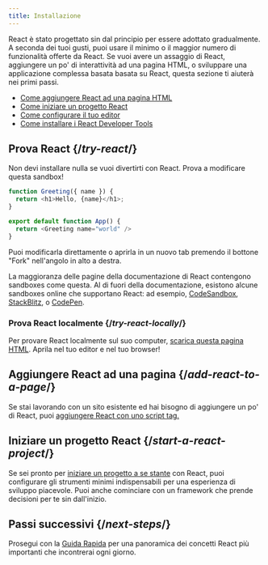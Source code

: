 ```yaml
---
title: Installazione
---
```


<Intro>

React è stato progettato sin dal principio per essere adottato gradualmente. A seconda dei tuoi gusti, puoi usare il minimo o il maggior numero di funzionalità offerte da React. Se vuoi avere un assaggio di React, aggiungere un po' di interattività ad una pagina HTML, o sviluppare una applicazione complessa basata basata su React, questa sezione ti aiuterà nei primi passi.

</Intro>

<YouWillLearn isChapter={true}>

* [Come aggiungere React ad una pagina HTML](/learn/add-react-to-a-website)
* [Come iniziare un progetto React](/learn/start-a-new-react-project)
* [Come configurare il tuo editor](/learn/editor-setup)
* [Come installare i React Developer Tools](/learn/react-developer-tools)

</YouWillLearn>

## Prova React {/*try-react*/}

Non devi installare nulla se vuoi divertirti con React. Prova a modificare questa sandbox!

<Sandpack>

```js
function Greeting({ name }) {
  return <h1>Hello, {name}</h1>;
}

export default function App() {
  return <Greeting name="world" />
}
```

</Sandpack>

Puoi modificarla direttamente o aprirla in un nuovo tab premendo il bottone "Fork" nell'angolo in alto a destra.

La maggioranza delle pagine della documentazione di React contengono sandboxes come questa. Al di fuori della documentazione, esistono alcune sandboxes online che supportano React: ad esempio, [CodeSandbox](https://codesandbox.io/s/new), [StackBlitz](https://stackblitz.com/fork/react), o [CodePen](https://codepen.io/pen?&editors=0010&layout=left&prefill_data_id=3f4569d1-1b11-4bce-bd46-89090eed5ddb).

### Prova React localmente {/*try-react-locally*/}

Per provare React localmente sul suo computer, [scarica questa pagina HTML](https://raw.githubusercontent.com/reactjs/reactjs.org/main/static/html/single-file-example.html). Aprila nel tuo editor e nel tuo browser!

## Aggiungere React ad una pagina {/*add-react-to-a-page*/}

Se stai lavorando con un sito esistente ed hai bisogno di aggiungere un po' di React, puoi [aggiungere React con uno script tag.](/learn/add-react-to-a-website)

## Iniziare un progetto React {/*start-a-react-project*/}

Se sei pronto per [iniziare un progetto a se stante](/learn/start-a-new-react-project) con React, puoi configurare gli strumenti minimi indispensabili per una esperienza di sviluppo piacevole. Puoi anche cominciare con un framework che prende decisioni per te sin dall'inizio.

## Passi successivi {/*next-steps*/}

Prosegui con la [Guida Rapida](/learn) per una panoramica dei concetti React più importanti che incontrerai ogni giorno.

